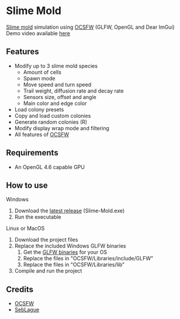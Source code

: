 # Slime Mold
[Slime mold](https://en.wikipedia.org/wiki/Physarum_polycephalum) simulation using [OCSFW](https://github.com/psychopattt/OCSFW) (GLFW, OpenGL and Dear ImGui)<br>
Demo video available [here](https://youtu.be/3Hl5o2H3vxo)

## Features
- Modify up to 3 slime mold species
  - Amount of cells
  - Spawn mode
  - Move speed and turn speed
  - Trail weight, diffusion rate and decay rate
  - Sensors size, offset and angle
  - Main color and edge color
- Load colony presets
- Copy and load custom colonies
- Generate random colonies (R)
- Modify display wrap mode and filtering
- All features of [OCSFW](https://github.com/psychopattt/OCSFW?tab=readme-ov-file#features)

## Requirements
- An OpenGL 4.6 capable GPU

## How to use
Windows
1. Download the [latest release](https://github.com/psychopattt/Slime-OpenGL/releases/latest) (Slime-Mold.exe)
2. Run the executable

Linux or MacOS
1. Download the project files
3. Replace the included Windows GLFW binaries
   1. Get the [GLFW binaries](https://www.glfw.org/download.html) for your OS
   2. Replace the files in "OCSFW/Libraries/include/GLFW"
   3. Replace the files in "OCSFW/Libraries/lib"
4. Compile and run the project

## Credits
- [OCSFW](https://github.com/psychopattt/OCSFW?tab=readme-ov-file#credits)
- [SebLague](https://github.com/SebLague/Slime-Simulation)
